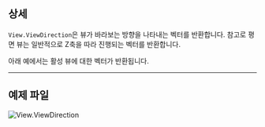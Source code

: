 ## 상세
`View.ViewDirection`은 뷰가 바라보는 방향을 나타내는 벡터를 반환합니다. 참고로 평면 뷰는 일반적으로 Z축을 따라 진행되는 벡터를 반환합니다.

아래 예에서는 활성 뷰에 대한 벡터가 반환됩니다.
___
## 예제 파일

![View.ViewDirection](./Revit.Elements.Views.View.ViewDirection_img.jpg)
